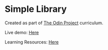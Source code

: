 # Simple Library

Created as part of [The Odin Project](https://www.theodinproject.com/lessons/node-path-javascript-library) curriculum.

Live demo: [Here](https://mesakhlolo.github.io/simple-library/)

Learning Resources: [Here](https://www.youtube.com/watch?v=9YGgC1WPpf4)
